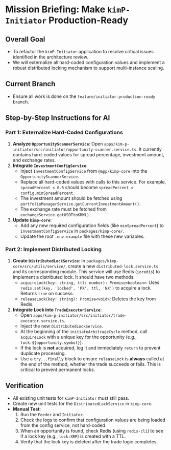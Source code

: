 # Mission Briefing: Make `kimP-Initiator` Production-Ready

## Overall Goal

- To refactor the `kimP-Initiator` application to resolve critical issues identified in the architecture review.
- We will externalize all hard-coded configuration values and implement a robust distributed locking mechanism to support multi-instance scaling.

## Current Branch

- Ensure all work is done on the `feature/initiator-production-ready` branch.

## Step-by-Step Instructions for AI

### Part 1: Externalize Hard-Coded Configurations

1.  **Analyze `OpportunityScannerService`**: Open `apps/kim-p-initiator/src/initiator/opportunity-scanner.service.ts`. It currently contains hard-coded values for spread percentage, investment amount, and exchange rates.
2.  **Integrate `InvestmentConfigService`**:
    - Inject `InvestmentConfigService` from `@app/kimp-core` into the `OpportunityScannerService`.
    - Replace all hard-coded values with calls to this service. For example, `spreadPercent < 0.5` should become `spreadPercent < config.minSpreadPercent`.
    - The investment amount should be fetched using `portfolioManagerService.getCurrentInvestmentAmount()`.
    - The exchange rate must be fetched from `exchangeService.getUSDTtoKRW()`.
3.  **Update `kimp-core`**:
    - Add any new required configuration fields (like `minSpreadPercent`) to `InvestmentConfigService` in `packages/kimp-core/`.
    - Update the root `.env.example` file with these new variables.

### Part 2: Implement Distributed Locking

1.  **Create `DistributedLockService`**: In `packages/kimp-core/src/utils/service/`, create a new `distributed-lock.service.ts` and its corresponding module. This service will use Redis (`ioredis`) to implement a distributed lock. It should have two methods:
    - `acquireLock(key: string, ttl: number): Promise<boolean>`: Uses `redis.set(key, 'locked', 'PX', ttl, 'NX')` to acquire a lock. Returns `true` on success.
    - `releaseLock(key: string): Promise<void>`: Deletes the key from Redis.
2.  **Integrate Lock into `TradeExecutorService`**:
    - Open `apps/kim-p-initiator/src/initiator/trade-executor.service.ts`.
    - Inject the new `DistributedLockService`.
    - At the beginning of the `initiateArbitrageCycle` method, call `acquireLock` with a unique key for the opportunity (e.g., `lock:${opportunity.symbol}`).
    - If the lock is **not** acquired, log it and immediately `return` to prevent duplicate processing.
    - Use a `try...finally` block to ensure `releaseLock` is **always** called at the end of the method, whether the trade succeeds or fails. This is critical to prevent permanent locks.

## Verification

- All existing unit tests for `kimP-Initiator` must still pass.
- Create new unit tests for the `DistributedLockService` in `kimp-core`.
- **Manual Test**:
  1.  Run the `Feeder` and `Initiator`.
  2.  Check the logs to confirm that configuration values are being loaded from the config service, not hard-coded.
  3.  When an opportunity is found, check Redis (using `redis-cli`) to see if a lock key (e.g., `lock:XRP`) is created with a TTL.
  4.  Verify that the lock key is deleted after the trade logic completes.
